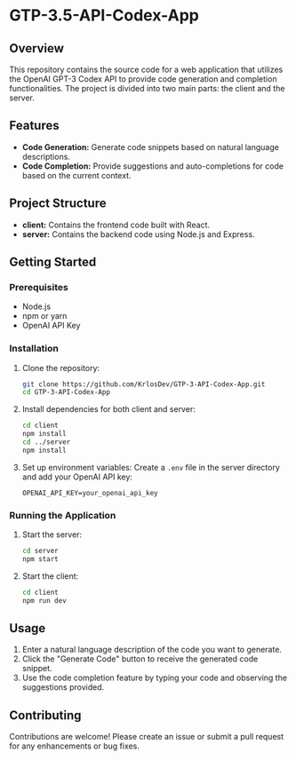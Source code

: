 # GTP-3.5-API-Codex-App

## Overview

This repository contains the source code for a web application that utilizes the OpenAI GPT-3 Codex API to provide code generation and completion functionalities. The project is divided into two main parts: the client and the server.

## Features

- **Code Generation:** Generate code snippets based on natural language descriptions.
- **Code Completion:** Provide suggestions and auto-completions for code based on the current context.

## Project Structure

- **client:** Contains the frontend code built with React.
- **server:** Contains the backend code using Node.js and Express.

## Getting Started

### Prerequisites

- Node.js
- npm or yarn
- OpenAI API Key

### Installation

1. Clone the repository:
    ```bash
    git clone https://github.com/KrlosDev/GTP-3-API-Codex-App.git
    cd GTP-3-API-Codex-App
    ```

2. Install dependencies for both client and server:
    ```bash
    cd client
    npm install
    cd ../server
    npm install
    ```

3. Set up environment variables:
    Create a `.env` file in the server directory and add your OpenAI API key:
    ```env
    OPENAI_API_KEY=your_openai_api_key
    ```

### Running the Application

1. Start the server:
    ```bash
    cd server
    npm start
    ```

2. Start the client:
    ```bash
    cd client
    npm run dev
    ```

## Usage

1. Enter a natural language description of the code you want to generate.
2. Click the "Generate Code" button to receive the generated code snippet.
3. Use the code completion feature by typing your code and observing the suggestions provided.

## Contributing

Contributions are welcome! Please create an issue or submit a pull request for any enhancements or bug fixes.

